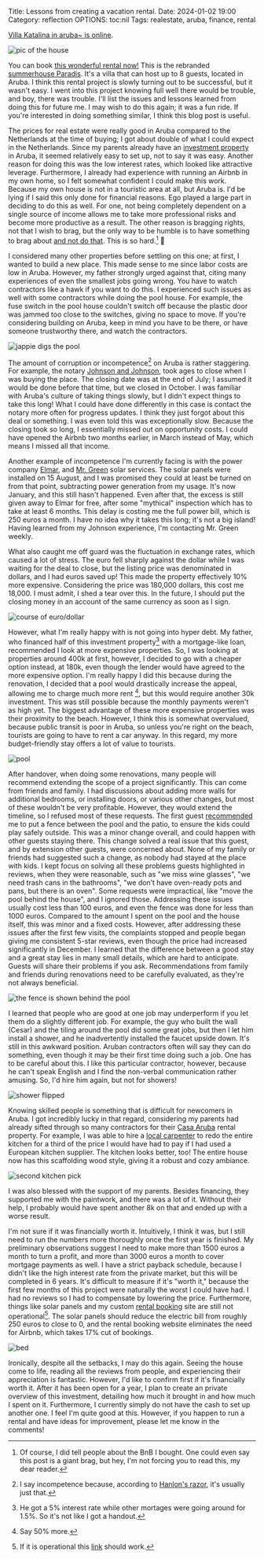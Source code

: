 Title: Lessons from creating a vacation rental.
Date: 2024-01-02 19:00 
Category: reflection
OPTIONS: toc:nil
Tags: realestate, aruba, finance, rental

[Villa Katalina in aruba~ is online](https://www.airbnb.nl/h/jappie-aruba).

![pic of the house](/images/2024/katalina.jpeg)

You can book [this wonderful rental now!](https://www.airbnb.nl/h/jappie-aruba)
This is the rebranded [summerhouse Paradis]({filename}/summerhouse-paradis.md).
It's a villa that can host up to 8 guests, located in Aruba.
I think this rental project is slowly turning out to be successful,
but it wasn't easy.
I went into this project knowing full well there would be trouble,
and boy, there was trouble.
I'll list the issues and lessons learned from doing this for future me.
I may wish to do this again; it was a fun ride.
If you're interested in doing something similar, I think this blog post
is useful.

The prices for real estate 
were really good in Aruba compared to the Netherlands at the time of buying;
I got about double of what I could expect in the Netherlands.
Since my parents already have an
[investment property](https://www.casaaruba.info/) in Aruba, it seemed
relatively easy to set up, not to say it was easy.
Another reason for doing this was the low interest rates, 
which looked like attractive leverage.
Furthermore, I already had experience with running an Airbnb in my own home, 
so I felt somewhat confident I could make this work.
Because my own house is not in a touristic area at all, but Aruba is.
I'd be lying if I said this only done for financial reasons.
Ego played a large part in deciding to do this as well.
For one, not being completely dependent on a single source of income
allows me to take more professional risks and become more productive as a result.
The other reason is bragging rights, not that I wish to brag, 
but the only way to be humble is to have something to brag about [and not do that](https://www.youtube.com/watch?v=S-huj6EL3A4).
This is so hard.[^ego] 😬


[^ego]: Of course, I did tell people about the BnB I bought. 
        One could even say this post is a giant brag, but hey, I'm not forcing you to read this,
        my dear reader.


I considered many other properties before settling on this one;
at first, I wanted to build a new place.
This made sense to me since labor costs are low in Aruba.
However, my father strongly urged against that, citing many experiences
of even the smallest jobs going wrong.
You have to watch contractors like a hawk if you want to do this.
I experienced such issues as well with some contractors while doing the pool house.
For example, the fuse switch in the pool house couldn't switch off because
the plastic door was jammed too close to the switches, giving no space to move.
If you're considering building on Aruba, 
keep in mind you have to be there, or have someone trustworthy there, 
and watch the contractors.

![jappie digs the pool](/images/2024/jappie-dig.jpg)

The amount of corruption or incompetence[^incompetence] on Aruba is rather staggering.
For example, 
the notary [Johnson and Johnson](https://www.johnsonnotary.com/),
took ages to close when I was buying the place.
The closing date was at the end of July;
I assumed it would be done before that time,
but we closed in October.
I was familiar with Aruba's culture of taking things slowly,
but I didn't expect things to take this long!
What I could have done differently in this case is contact the notary
more often for progress updates.
I think they just forgot about this deal or something.
I was even told this was exceptionally slow.
Because the closing took so long, I essentially missed out on opportunity costs.
I could have opened the Airbnb two months earlier, in March instead of May,
which means I missed all that income.

[^incompetence]: I say incompetence because, according to [Hanlon's razor](https://en.wikipedia.org/wiki/Hanlon%27s_razor), it's usually just that.

Another example of incompetence I'm currently facing is with the power company [Elmar](https://www.elmar.aw/),
and [Mr. Green](https://mistergreenaruba.com/) solar services.
The solar panels were installed on 15 August, and I was promised they
could at least be turned on from that point, 
subtracting power generation from my usage.
It's now January, and this still hasn't happened.
Even after that, the excess is still given away
to Elmar for free, after some "mythical" inspection which
has to take at least 6 months.
This delay is costing me the full power bill, which is 250 euros a month.
I have no idea why it takes this long; it's not a big island!
Having learned from my Johnson experience, I'm contacting Mr. Green
weekly.

What also caught me off guard was the fluctuation in exchange rates,
which caused a lot of stress.
The euro fell sharply against the dollar while I was waiting
for the deal to close,
but the listing price was denominated in dollars,
and I had euros saved up!
This made the property effectively 10% more expensive.
Considering the price was 180,000 dollars, this cost me 18,000.
I must admit, I shed a tear over this.
In the future, I should put the closing money 
in an account of the same currency as soon as I sign.

![course of euro/dollar](/images/2023/course.png)

However, what I'm really happy with is not going into hyper debt.
My father, who financed half of this investment property[^interest] with a mortgage-like loan, 
recommended I look at more expensive properties.
So, I was looking at properties around 400k at first, 
however, I decided to go with a cheaper option instead, at 180k,
even though the lender would have agreed to the more expensive option.
I'm really happy I did this because during the renovation,
I decided that a pool would drastically increase the
appeal, allowing me to charge much more rent [^more],
but this would require another 30k investment.
This was still possible because the monthly payments weren't as high yet.
The biggest advantage of these more expensive properties 
was their proximity to the beach.
However, I think this is somewhat overvalued,
because public transit is poor in Aruba, 
so unless you're right on the beach,
tourists are going to have to rent a car anyway.
In this regard, my more budget-friendly stay offers a lot of value to tourists.


[^interest]: He got a 5% interest rate while other mortages were going around for 1.5%. 
             So it's not like I got a handout.
[^more]: Say 50% more.

![pool](/images/2024/skilled.jpeg)

After handover, when doing some renovations,
many people will recommend extending the scope of a project significantly.
This can come from friends and family.
I had discussions about adding more walls for additional bedrooms, or installing doors,
or various other changes, but most of these wouldn't be very profitable.
However, they would extend the timeline, so I refused most of these requests.
The first guest [recommended](https://www.airbnb.nl/progress/reviews/details/921014041531665037) 
me to put a fence between the pool 
and the patio, to ensure the kids could play safely outside.
This was a minor change overall, 
and could happen with other guests staying there.
This change solved a real issue that this guest, and by extension other guests, 
were concerned about.
None of my family or friends had suggested such a change, 
as nobody had stayed at the place with kids.
I kept focus on solving all these problems guests highlighted in reviews,
when they were reasonable, such as
"we miss wine glasses", "we need trash cans in the bathrooms", 
"we don’t have oven-ready pots and pans, but there is an oven".
Some requests were impractical, like "move the pool behind the house", and I ignored those.
Addressing these issues usually cost less than 100 euros, and even the fence was done for less than 1000 euros.
Compared to the amount I spent on the pool and the house itself, 
this was minor and a fixed costs.
However, after addressing these issues after the first few visits, the complaints
stopped and people began giving me consistent 5-star reviews,
even though the price had increased significantly in December.
I learned that the difference between a good stay and a great stay
lies in many small details, which are hard to anticipate.
Guests will share their problems if you ask.
Recommendations from family and friends during renovations need to be 
carefully evaluated, as they're not always beneficial.


![the fence is shown behind the pool](/images/2024/fence.jpeg)

I learned that people who are good at one job
may underperform if you let them do a slightly different job.
For example, the guy who built the
wall (Cesar) and the tiling around the pool
did some great jobs, but then I let him install a shower,
and he inadvertently installed the faucet upside down.
It's still in this awkward position.
Aruban contractors often will say they can do something,
even though it may be their first time doing such a job.
One has to be careful about this.
I like this particular contractor, however, because he can't speak English
and I find the non-verbal communication rather amusing.
So, I'd hire him again, but not for showers!

![shower flipped](/images/2024/douche.jpeg)

Knowing skilled people 
is something that is difficult for newcomers in Aruba.
I got incredibly lucky in that regard, considering my
parents had already sifted through so many contractors for their [Casa Aruba](https://www.casaaruba.info/) 
rental property.
For example, I was able to hire a [local carpenter](https://www.facebook.com/steigerhoutaruba/)
to redo the entire kitchen for a third of the price I would have 
had to pay if I had used a European kitchen supplier.
The kitchen looks better, too!
The entire house now has this scaffolding wood
style, giving it a robust and cozy ambiance.

![second kitchen pick](/images/2024/kitchen-2.jpeg)

I was also blessed with the support of my parents.
Besides financing, they supported me with the paintwork,
and there was a lot of it.
Without their help, I probably would have spent another 8k on that
and ended up with a worse result.

I'm not sure if it was financially worth it.
Intuitively, I think it was, but I still need to run the numbers more thoroughly once the first year is finished. 
My preliminary observations suggest I need
to make more than 1500 euros a month to turn a profit,
and more than 3000 euros a month to cover mortgage payments as well.
I have a strict payback schedule, 
because I didn't like the high interest rate from the private market,
but this will be completed in 6 years.
It's difficult to measure if it's "worth it,"
because the first few months of this project were naturally the worst 
I could have had. 
I had no reviews so I had to compensate by lowering the price.
Furthermore, things like solar panels and my custom 
[rental booking](https://github.com/jappeace/rentals/)
site are still not operational[^link].
The solar panels should reduce the electric bill from roughly
250 euros to close to 0, and the rental booking website eliminates
the need for Airbnb, which takes 17% cut of bookings.

[^link]: If it is operational this [link](https://rental.jappie.me) should work.

![bed](/images/2024/bed.jpeg)

Ironically, despite all the setbacks, I may do this again.
Seeing the house come to life, reading all the reviews from people,
and experiencing their appreciation is fantastic.
However, I'd like to confirm first if it's financially worth it.
After it has been open for a year, 
I plan to create an private overview of this investment,
detailing how much it brought in and how much I spent on it.
Furthermore, I currently simply do not have the cash to set up another
one.
I feel I'm quite good at this.
However, if you happen to run a rental and have ideas for improvement, 
please let me know in the comments!
